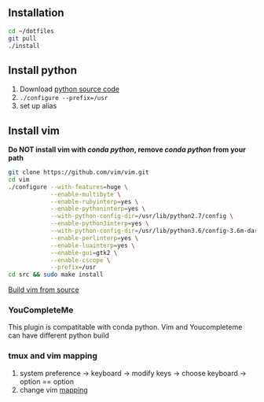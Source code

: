 ## Installation
```bash
cd ~/dotfiles
git pull
./install
```

## Install python
1. Download [python source code](https://www.python.org/downloads/)
2. `./configure --prefix=/usr`
3. set up alias

## Install vim
**Do NOT install vim with *conda python*, remove *conda python* from your path**
```bash
git clone https://github.com/vim/vim.git
cd vim
./configure --with-features=huge \
            --enable-multibyte \
            --enable-rubyinterp=yes \
            --enable-pythoninterp=yes \
            --with-python-config-dir=/usr/lib/python2.7/config \
            --enable-python3interp=yes \
            --with-python-config-dir=/usr/lib/python3.6/config-3.6m-darwin \
            --enable-perlinterp=yes \
            --enable-luainterp=yes \
            --enable-gui=gtk2 \
            --enable-cscope \
            --prefix=/usr
cd src && sudo make install
```

[Build vim from source](https://github.com/Valloric/YouCompleteMe/wiki/Building-Vim-from-source)

### YouCompleteMe
This plugin is compatitable with conda python. Vim and Youcompleteme can have different python build

### tmux and vim mapping
1. system preference -> keyboard -> modify keys -> choose keyboard -> option == option
2. change vim [mapping](http://stackoverflow.com/questions/7501092/can-i-map-alt-key-in-vim)
